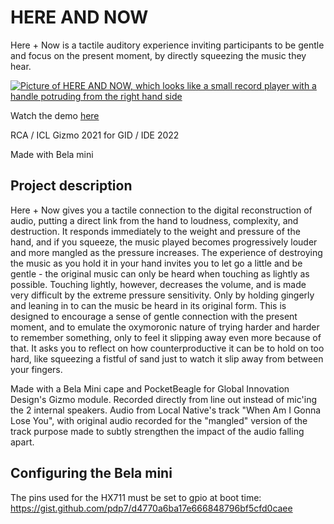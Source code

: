 # HERE AND NOW

Here + Now is a tactile auditory experience inviting participants to be gentle and focus on the present moment, by directly squeezing the music they hear.

[![Picture of HERE AND NOW, which looks like a small record player with a handle potruding from the right hand side](https://user-images.githubusercontent.com/3166481/112231230-375a9680-8c2e-11eb-8ece-f192fa175b6e.jpg)](https://vimeo.com/527483800)

Watch the demo [here](https://vimeo.com/527483800)

RCA / ICL Gizmo 2021 for GID / IDE 2022

Made with Bela mini

## Project description

Here + Now gives you a tactile connection to the digital reconstruction of audio, putting a direct link from the hand to loudness, complexity, and destruction. It responds immediately to the weight and pressure of the hand, and if you squeeze, the music played becomes progressively louder and more mangled as the pressure increases. The experience of destroying the music as you hold it in your hand invites you to let go a little and be gentle - the original music can only be heard when touching as lightly as possible. Touching lightly, however, decreases the volume, and is made very difficult by the extreme pressure sensitivity. Only by holding gingerly and leaning in to can the music be heard in its original form. This is designed to encourage a sense of gentle connection with the present moment, and to emulate the oxymoronic nature of trying harder and harder to remember something, only to feel it slipping away even more because of that. It asks you to reflect on how counterproductive it can be to hold on too hard, like squeezing a fistful of sand just to watch it slip away from between your fingers.

Made with a Bela Mini cape and PocketBeagle for Global Innovation Design's Gizmo module. Recorded directly from line out instead of mic'ing the 2 internal speakers. Audio from Local Native's track "When Am I Gonna Lose You", with original audio recorded for the "mangled" version of the track purpose made to subtly strengthen the impact of the audio falling apart.

## Configuring the Bela mini

The pins used for the HX711 must be set to gpio at boot time:
https://gist.github.com/pdp7/d4770a6ba17e666848796bf5cfd0caee

